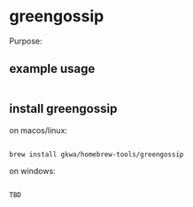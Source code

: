 # greengossip

Purpose:


## example usage

```bash


```

## install greengossip


on macos/linux:
```bash

brew install gkwa/homebrew-tools/greengossip

```


on windows:

```powershell

TBD

```
